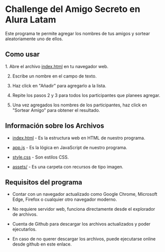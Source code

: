 <h1>Challenge del Amigo Secreto en Alura Latam</h1>
Este programa te permite agregar los nombres de tus amigos y sortear aleatoriamente uno de ellos.

<h2>Como usar</h2>
1. Abre el archivo <ins>index.html</ins> en tu navegador web.

2. Escribe un nombre en el campo de texto.
   
3. Haz click en "Añadir" para agregarlo a la lista.
   
3. Repite los pasos 2 y 3 para todos los participantes que planees agregar.
   
4. Una vez agregados los nombres de los participantes, haz click en "Sortear Amigo" para obtener el resultado.

<h2>Información sobre los Archivos</h2>

- <ins>index.html</ins> - Es la estructura web en HTML de nuestro programa.

- <ins>app.js</ins> - Es la lógica en JavaScript de nuestro programa.

- <ins>style.css</ins> - Son estilos CSS.

- <ins>assets/</ins> - Es una carpeta con recursos de tipo imagen.

<h2>Requisitos del programa</h2>

- Contar con un navegador actualizado como Google Chrome, Microsoft Edge, Firefox o cualquier otro navegador moderno.

- No requiere servidor web, funciona directamente desde el explorador de archivos.

- Cuenta de Github para descargar los archivos actualizados y poder ejecutarlos.
  
- En caso de no querer descargar los archivos, puede ejecutarse online desde github en este enlace.
